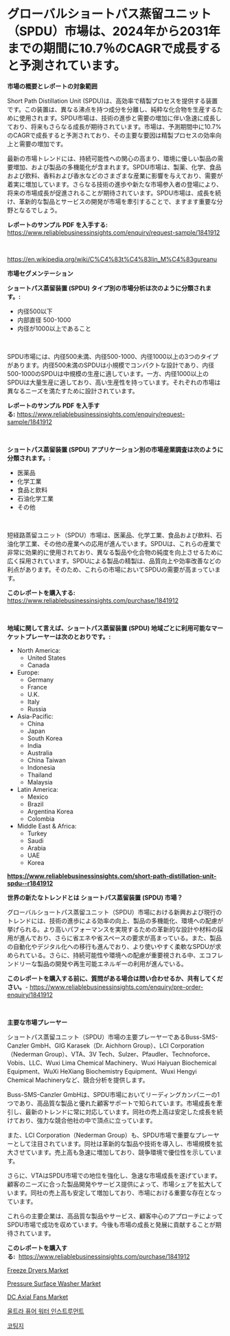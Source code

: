 <p><h1>グローバルショートパス蒸留ユニット（SPDU）市場は、2024年から2031年までの期間に10.7％のCAGRで成長すると予測されています。</h1></p><p><strong>市場の概要とレポートの対象範囲</strong></p>
<p><p>Short Path Distillation Unit (SPDU)は、高効率で精製プロセスを提供する装置です。この装置は、異なる沸点を持つ成分を分離し、純粋な化合物を生産するために使用されます。SPDU市場は、技術の進歩と需要の増加に伴い急速に成長しており、将来もさらなる成長が期待されています。市場は、予測期間中に10.7%のCAGRで成長すると予測されており、その主要な要因は精製プロセスの効率向上と需要の増加です。</p><p>最新の市場トレンドには、持続可能性への関心の高まり、環境に優しい製品の需要増加、および製品の多機能化が含まれます。SPDU市場は、製薬、化学、食品および飲料、香料および香水などのさまざまな産業に影響を与えており、需要が着実に増加しています。さらなる技術の進歩や新たな市場参入者の登場により、将来の市場成長が促進されることが期待されています。SPDU市場は、成長を続け、革新的な製品とサービスの開発が市場を牽引することで、ますます重要な分野となるでしょう。</p></p>
<p><strong>レポートのサンプル PDF を入手する:</strong> <a href="https://www.reliablebusinessinsights.com/enquiry/request-sample/1841912">https://www.reliablebusinessinsights.com/enquiry/request-sample/1841912</a></p>
<p>&nbsp;</p>
<p><a href="https://en.wikipedia.org/wiki/C%C4%83t%C4%83lin_M%C4%83gureanu">https://en.wikipedia.org/wiki/C%C4%83t%C4%83lin_M%C4%83gureanu</a></p>
<p><strong>市場セグメンテーション</strong></p>
<p><strong>ショートパス蒸留装置 (SPDU) タイプ別の市場分析は次のように分類されます。:</strong></p>
<p><ul><li>内径500以下</li><li>内部直径 500-1000</li><li>内径が1000以上であること</li></ul></p>
<p>&nbsp;</p>
<p><p>SPDU市場には、内径500未満、内径500-1000、内径1000以上の3つのタイプがあります。内径500未満のSPDUは小規模でコンパクトな設計であり、内径500-1000のSPDUは中規模の生産に適しています。一方、内径1000以上のSPDUは大量生産に適しており、高い生産性を持っています。それぞれの市場は異なるニーズを満たすために設計されています。</p></p>
<p><strong>レポートのサンプル PDF を入手する:</strong>&nbsp;<a href="https://www.reliablebusinessinsights.com/enquiry/request-sample/1841912">https://www.reliablebusinessinsights.com/enquiry/request-sample/1841912</a></p>
<p>&nbsp;</p>
<p><strong> ショートパス蒸留装置 (SPDU) アプリケーション別の市場産業調査は次のように分類されます。:</strong></p>
<p><ul><li>医薬品</li><li>化学工業</li><li>食品と飲料</li><li>石油化学工業</li><li>その他</li></ul></p>
<p>&nbsp;</p>
<p><p>短経路蒸留ユニット（SPDU）市場は、医薬品、化学工業、食品および飲料、石油化学工業、その他の産業への応用が進んでいます。SPDUは、これらの産業で非常に効果的に使用されており、異なる製品や化合物の純度を向上させるために広く採用されています。SPDUによる製品の精製は、品質向上や効率改善などの利点があります。そのため、これらの市場においてSPDUの需要が高まっています。</p></p>
<p><strong>このレポートを購入する:</strong>&nbsp; <a href="https://www.reliablebusinessinsights.com/purchase/1841912">https://www.reliablebusinessinsights.com/purchase/1841912</a></p>
<p>&nbsp;</p>
<p><strong>地域に関して言えば、ショートパス蒸留装置 (SPDU) 地域ごとに利用可能なマーケットプレーヤーは次のとおりです。:</strong></p>
<p><ul>
    <li>
        North America:
        <ul>
            <li>United States</li>
            <li>Canada</li>
        </ul>
    </li>
    <li>
        Europe:
        <ul>
            <li>Germany</li>
            <li>France</li>
            <li>U.K.</li>
            <li>Italy</li>
            <li>Russia</li>
        </ul>
    </li>
    <li>
        Asia-Pacific:
        <ul>
            <li>China</li>
            <li>Japan</li>
            <li>South Korea</li>
            <li>India</li>
            <li>Australia</li>
            <li>China Taiwan</li>
            <li>Indonesia</li>
            <li>Thailand</li>
            <li>Malaysia</li>
        </ul>
    </li>
    <li>
        Latin America:
        <ul>
            <li>Mexico</li>
            <li>Brazil</li>
            <li>Argentina Korea</li>
            <li>Colombia</li>
        </ul>
    </li>
    <li>
        Middle East & Africa:
        <ul>
            <li>Turkey</li>
            <li>Saudi</li>
            <li>Arabia</li>
            <li>UAE</li>
            <li>Korea</li>
        </ul>
    </li>
    </ul></p>
<p><strong><a href="https://www.reliablebusinessinsights.com/short-path-distillation-unit-spdu--r1841912">https://www.reliablebusinessinsights.com/short-path-distillation-unit-spdu--r1841912</a></strong>&nbsp;</p>
<p><strong>世界の新たなトレンドとは ショートパス蒸留装置 (SPDU) 市場？</strong></p>
<p><p>グローバルショートパス蒸留ユニット（SPDU）市場における新興および現行のトレンドには、技術の進歩による効率の向上、製品の多機能化、環境への配慮が挙げられる。より高いパフォーマンスを実現するための革新的な設計や材料の採用が進んでおり、さらに省エネや省スペースの要求が高まっている。また、製品の自動化やデジタル化への移行も進んでおり、より使いやすく柔軟なSPDUが求められている。さらに、持続可能性や環境への配慮が重要視される中、エコフレンドリーな製品の開発や再生可能エネルギーの利用が進んでいる。</p></p>
<p><strong>このレポートを購入する前に、質問がある場合は問い合わせるか、共有してください。</strong>- <a href="https://www.reliablebusinessinsights.com/enquiry/pre-order-enquiry/1841912">https://www.reliablebusinessinsights.com/enquiry/pre-order-enquiry/1841912</a></p>
<p>&nbsp;</p>
<p><strong>主要な市場プレーヤー</strong></p>
<p><p>ショートパス蒸留ユニット（SPDU）市場の主要プレーヤーであるBuss-SMS-Canzler GmbH、GIG Karasek（Dr. Aichhorn Group）、LCI Corporation（Nederman Group）、VTA、3V Tech、Sulzer、Pfaudler、Technoforce、Vobis、LLC、Wuxi Lima Chemical Machinery、Wuxi Haiyuan Biochemical Equipment、WuXi HeXiang Biochemistry Equipment、Wuxi Hengyi Chemical Machineryなど、競合分析を提供します。</p><p>Buss-SMS-Canzler GmbHは、SPDU市場においてリーディングカンパニーの1つであり、高品質な製品と優れた顧客サポートで知られています。市場成長を牽引し、最新のトレンドに常に対応しています。同社の売上高は安定した成長を続けており、強力な競合他社の中で頂点に立っています。</p><p>また、LCI Corporation（Nederman Group）も、SPDU市場で重要なプレーヤーとして注目されています。同社は革新的な製品や技術を導入し、市場規模を拡大させています。売上高も急速に増加しており、競争環境で優位性を示しています。</p><p>さらに、VTAはSPDU市場での地位を強化し、急速な市場成長を遂げています。顧客のニーズに合った製品開発やサービス提供によって、市場シェアを拡大しています。同社の売上高も安定して増加しており、市場における重要な存在となっています。</p><p>これらの主要企業は、高品質な製品やサービス、顧客中心のアプローチによってSPDU市場で成功を収めています。今後も市場の成長と発展に貢献することが期待されています。</p></p>
<p><strong>このレポートを購入する:</strong>&nbsp;&nbsp;<a href="https://www.reliablebusinessinsights.com/purchase/1841912">https://www.reliablebusinessinsights.com/purchase/1841912</a></p>
<p><p><a href="https://issuu.com/reportprime-2/docs/freeze-dryers-market-size-2030.pptx">Freeze Dryers Market</a></p><p><a href="https://github.com/LibbySpencer2018/Market-Research-Report-List-1/blob/main/pressure-surface-washer-market.md">Pressure Surface Washer Market</a></p><p><a href="https://issuu.com/reportprime-2/docs/dc-axial-fans-market-size-2030.pptx">DC Axial Fans Market</a></p><p><a href="https://github.com/solomonbode85/Market-Research-Report-List-2/blob/main/4745908173247.md">울트라 퓨어 워터 인스트루먼트</a></p><p><a href="https://github.com/apple8975768/Market-Research-Report-List-1/blob/main/4448424173248.md">코팅지</a></p></p>